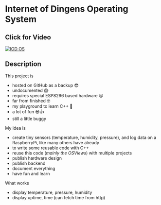 # Internet of Dingens Operating System

## Click for Video
[![IOD OS](https://img.youtube.com/vi/h6Gr7AzSxl0/0.jpg)](https://www.youtube.com/watch?v=h6Gr7AzSxl0)

## Description

This project is

- hosted on GitHub as a backup 😎
- undocumented 😱
- requires special ESP8266 based hardware 😵
- far from finished 🤓
- my playground to learn C++ 🤡
- a lot of fun 😎👍
- still a little buggy

My idea is

- create tiny sensors (temperature, humidity, pressure), and log data on a RaspberryPi, like many others have already
- to write some reusable code with C++
- reuse this code (*mainly the OSViews*) with multiple projects
- publish hardware design
- publish backend
- document everything
- have fun and learn


What works

- display temperature, pressure, humidity
- display uptime, time (can fetch time from http)
